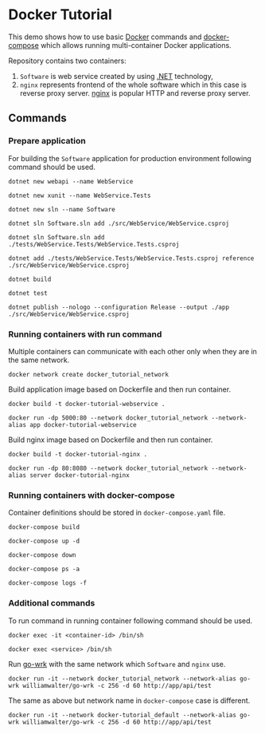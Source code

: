# Docker Tutorial

This demo shows how to use basic [Docker](https://www.docker.com/) commands and [docker-compose](https://docs.docker.com/compose/) which allows running multi-container Docker applications.

Repository contains two containers:
1. `Software` is web service created by using [.NET](https://dotnet.microsoft.com/download) technology,
2. `nginx` represents frontend of the whole software which in this case is reverse proxy server. [nginx](https://nginx.org/en/) is popular HTTP and reverse proxy server.

## Commands

### Prepare application

For building the `Software` application for production environment following command should be used.

```
dotnet new webapi --name WebService
```

```
dotnet new xunit --name WebService.Tests
```

```
dotnet new sln --name Software
```

```
dotnet sln Software.sln add ./src/WebService/WebService.csproj
```

```
dotnet sln Software.sln add ./tests/WebService.Tests/WebService.Tests.csproj
```

```
dotnet add ./tests/WebService.Tests/WebService.Tests.csproj reference ./src/WebService/WebService.csproj
```

```
dotnet build
```

```
dotnet test
```

```
dotnet publish --nologo --configuration Release --output ./app ./src/WebService/WebService.csproj
```

### Running containers with run command

Multiple containers can communicate with each other only when they are in the same network.

```
docker network create docker_tutorial_network
```

Build application image based on Dockerfile and then run container.

```
docker build -t docker-tutorial-webservice .
```

```
docker run -dp 5000:80 --network docker_tutorial_network --network-alias app docker-tutorial-webservice
```

Build nginx image based on Dockerfile and then run container.

```
docker build -t docker-tutorial-nginx .
```

```
docker run -dp 80:8080 --network docker_tutorial_network --network-alias server docker-tutorial-nginx
```

### Running containers with docker-compose

Container definitions should be stored in `docker-compose.yaml` file.

```
docker-compose build
```

```
docker-compose up -d
```

```
docker-compose down
```

```
docker-compose ps -a
```

```
docker-compose logs -f
```

### Additional commands

To run command in running container following command should be used.

```
docker exec -it <container-id> /bin/sh
```

```
docker exec <service> /bin/sh
```

Run [go-wrk](https://github.com/tsliwowicz/go-wrk) with the same network which `Software` and `nginx` use.

```
docker run -it --network docker_tutorial_network --network-alias go-wrk williamwalter/go-wrk -c 256 -d 60 http://app/api/test
```

The same as above but network name in `docker-compose` case is different.

```
docker run -it --network docker-tutorial_default --network-alias go-wrk williamwalter/go-wrk -c 256 -d 60 http://app/api/test
```
